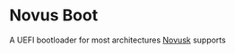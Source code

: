 # Novus Boot

A UEFI bootloader for most architectures [Novusk](https://github.com/new-kernel/novusk) supports
